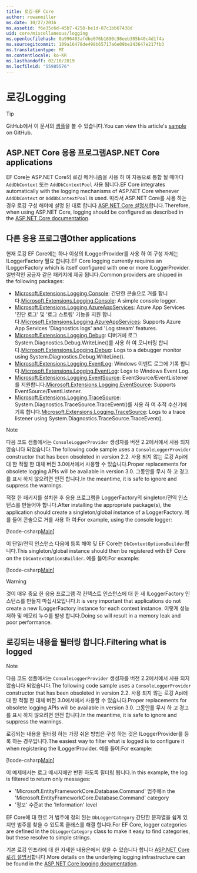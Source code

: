 ```yaml
---
title: 로깅-EF Core
author: rowanmiller
ms.date: 10/27/2016
ms.assetid: f6e35c6d-45b7-4258-be1d-87c1bb67438d
uid: core/miscellaneous/logging
ms.openlocfilehash: 0a996403afdbe076b1690c98eeb305b40c4d1f4a
ms.sourcegitcommit: 109a16478de498b65717a6e09be243647e217fb3
ms.translationtype: MT
ms.contentlocale: ko-KR
ms.lasthandoff: 02/10/2019
ms.locfileid: "55985576"
---
```

# <a name="logging"></a><span data-ttu-id="ab713-102">로깅</span><span class="sxs-lookup"><span data-stu-id="ab713-102">Logging</span></span>

> [!TIP]  
> <span data-ttu-id="ab713-103">GitHub에서 이 문서의 [샘플](https://github.com/aspnet/EntityFramework.Docs/tree/master/samples/core/Miscellaneous/Logging)을 볼 수 있습니다.</span><span class="sxs-lookup"><span data-stu-id="ab713-103">You can view this article's [sample](https://github.com/aspnet/EntityFramework.Docs/tree/master/samples/core/Miscellaneous/Logging) on GitHub.</span></span>

## <a name="aspnet-core-applications"></a><span data-ttu-id="ab713-104">ASP.NET Core 응용 프로그램</span><span class="sxs-lookup"><span data-stu-id="ab713-104">ASP.NET Core applications</span></span>

<span data-ttu-id="ab713-105">EF Core는 ASP.NET Core의 로깅 메커니즘을 사용 하 여 자동으로 통합 될 때마다 `AddDbContext` 또는 `AddDbContextPool` 사용 됩니다.</span><span class="sxs-lookup"><span data-stu-id="ab713-105">EF Core integrates automatically with the logging mechanisms of ASP.NET Core whenever `AddDbContext` or `AddDbContextPool` is used.</span></span> <span data-ttu-id="ab713-106">따라서 ASP.NET Core를 사용 하는 경우 로깅 구성 해야에 설명 된 대로 합니다 [ASP.NET Core 설명서](https://docs.microsoft.com/aspnet/core/fundamentals/logging?tabs=aspnetcore2x)합니다.</span><span class="sxs-lookup"><span data-stu-id="ab713-106">Therefore, when using ASP.NET Core, logging should be configured as described in the [ASP.NET Core documentation](https://docs.microsoft.com/aspnet/core/fundamentals/logging?tabs=aspnetcore2x).</span></span>

## <a name="other-applications"></a><span data-ttu-id="ab713-107">다른 응용 프로그램</span><span class="sxs-lookup"><span data-stu-id="ab713-107">Other applications</span></span>

<span data-ttu-id="ab713-108">현재 로깅 EF Core에는 하나 이상의 ILoggerProvider를 사용 하 여 구성 자체는 ILoggerFactory 필요 합니다.</span><span class="sxs-lookup"><span data-stu-id="ab713-108">EF Core logging currently requires an ILoggerFactory which is itself configured with one or more ILoggerProvider.</span></span> <span data-ttu-id="ab713-109">일반적인 공급자 같은 패키지에 제공 됩니다.</span><span class="sxs-lookup"><span data-stu-id="ab713-109">Common providers are shipped in the following packages:</span></span>

* <span data-ttu-id="ab713-110">[Microsoft.Extensions.Logging.Console](https://www.nuget.org/packages/Microsoft.Extensions.Logging.Console/): 간단한 콘솔으로 거를 합니다.</span><span class="sxs-lookup"><span data-stu-id="ab713-110">[Microsoft.Extensions.Logging.Console](https://www.nuget.org/packages/Microsoft.Extensions.Logging.Console/): A simple console logger.</span></span>
* <span data-ttu-id="ab713-111">[Microsoft.Extensions.Logging.AzureAppServices](https://www.nuget.org/packages/Microsoft.Extensions.Logging.AzureAppServices/): Azure App Services '진단 로그' 및 '로그 스트림' 기능을 지원 합니다.</span><span class="sxs-lookup"><span data-stu-id="ab713-111">[Microsoft.Extensions.Logging.AzureAppServices](https://www.nuget.org/packages/Microsoft.Extensions.Logging.AzureAppServices/): Supports Azure App Services 'Diagnostics logs' and 'Log stream' features.</span></span>
* <span data-ttu-id="ab713-112">[Microsoft.Extensions.Logging.Debug](https://www.nuget.org/packages/Microsoft.Extensions.Logging.Debug/): 디버거에 로그 System.Diagnostics.Debug.WriteLine()를 사용 하 여 모니터링 합니다.</span><span class="sxs-lookup"><span data-stu-id="ab713-112">[Microsoft.Extensions.Logging.Debug](https://www.nuget.org/packages/Microsoft.Extensions.Logging.Debug/): Logs to a debugger monitor using System.Diagnostics.Debug.WriteLine().</span></span>
* <span data-ttu-id="ab713-113">[Microsoft.Extensions.Logging.EventLog](https://www.nuget.org/packages/Microsoft.Extensions.Logging.EventLog/): Windows 이벤트 로그에 기록 합니다.</span><span class="sxs-lookup"><span data-stu-id="ab713-113">[Microsoft.Extensions.Logging.EventLog](https://www.nuget.org/packages/Microsoft.Extensions.Logging.EventLog/): Logs to Windows Event Log.</span></span>
* <span data-ttu-id="ab713-114">[Microsoft.Extensions.Logging.EventSource](https://www.nuget.org/packages/Microsoft.Extensions.Logging.EventSource/): EventSource/EventListener를 지원합니다.</span><span class="sxs-lookup"><span data-stu-id="ab713-114">[Microsoft.Extensions.Logging.EventSource](https://www.nuget.org/packages/Microsoft.Extensions.Logging.EventSource/): Supports EventSource/EventListener.</span></span>
* <span data-ttu-id="ab713-115">[Microsoft.Extensions.Logging.TraceSource](https://www.nuget.org/packages/Microsoft.Extensions.Logging.TraceSource/): System.Diagnostics.TraceSource.TraceEvent()를 사용 하 여 추적 수신기에 기록 합니다.</span><span class="sxs-lookup"><span data-stu-id="ab713-115">[Microsoft.Extensions.Logging.TraceSource](https://www.nuget.org/packages/Microsoft.Extensions.Logging.TraceSource/): Logs to a trace listener using System.Diagnostics.TraceSource.TraceEvent().</span></span>

> [!NOTE]
> <span data-ttu-id="ab713-116">다음 코드 샘플에서는 `ConsoleLoggerProvider` 생성자를 버전 2.2에서에서 사용 되지 않습니다 되었습니다.</span><span class="sxs-lookup"><span data-stu-id="ab713-116">The following code sample uses a `ConsoleLoggerProvider` constructor that has been obsoleted in version 2.2.</span></span> <span data-ttu-id="ab713-117">사용 되지 않는 로깅 Api에 대 한 적절 한 대체 버전 3.0에서에서 사용할 수 있습니다.</span><span class="sxs-lookup"><span data-stu-id="ab713-117">Proper replacements for obsolete logging APIs will be available in version 3.0.</span></span> <span data-ttu-id="ab713-118">그동안를 무시 하 고 경고를 표시 하지 않으려면 안전 합니다.</span><span class="sxs-lookup"><span data-stu-id="ab713-118">In the meantime, it is safe to ignore and suppress the warnings.</span></span>

<span data-ttu-id="ab713-119">적절 한 패키지를 설치한 후 응용 프로그램을 LoggerFactory의 singleton/전역 인스턴스를 만들어야 합니다.</span><span class="sxs-lookup"><span data-stu-id="ab713-119">After installing the appropriate package(s), the application should create a singleton/global instance of a LoggerFactory.</span></span> <span data-ttu-id="ab713-120">예를 들어 콘솔으로 거를 사용 하 여:</span><span class="sxs-lookup"><span data-stu-id="ab713-120">For example, using the console logger:</span></span>

[!code-csharp[Main](../../../samples/core/Miscellaneous/Logging/Logging/BloggingContext.cs#DefineLoggerFactory)]

<span data-ttu-id="ab713-121">이 단일/전역 인스턴스 다음에 등록 해야 및 EF Core는 `DbContextOptionsBuilder`합니다.</span><span class="sxs-lookup"><span data-stu-id="ab713-121">This singleton/global instance should then be registered with EF Core on the `DbContextOptionsBuilder`.</span></span> <span data-ttu-id="ab713-122">예를 들어:</span><span class="sxs-lookup"><span data-stu-id="ab713-122">For example:</span></span>

[!code-csharp[Main](../../../samples/core/Miscellaneous/Logging/Logging/BloggingContext.cs#RegisterLoggerFactory)]

> [!WARNING]
> <span data-ttu-id="ab713-123">것이 매우 중요 한 응용 프로그램 각 컨텍스트 인스턴스에 대 한 새 ILoggerFactory 인스턴스를 만들지 마십시오입니다.</span><span class="sxs-lookup"><span data-stu-id="ab713-123">It is very important that applications do not create a new ILoggerFactory instance for each context instance.</span></span> <span data-ttu-id="ab713-124">이렇게 성능 저하 및 메모리 누수를 발생 합니다.</span><span class="sxs-lookup"><span data-stu-id="ab713-124">Doing so will result in a memory leak and poor performance.</span></span>

## <a name="filtering-what-is-logged"></a><span data-ttu-id="ab713-125">로깅되는 내용을 필터링 합니다.</span><span class="sxs-lookup"><span data-stu-id="ab713-125">Filtering what is logged</span></span>

> [!NOTE]
> <span data-ttu-id="ab713-126">다음 코드 샘플에서는 `ConsoleLoggerProvider` 생성자를 버전 2.2에서에서 사용 되지 않습니다 되었습니다.</span><span class="sxs-lookup"><span data-stu-id="ab713-126">The following code sample uses a `ConsoleLoggerProvider` constructor that has been obsoleted in version 2.2.</span></span> <span data-ttu-id="ab713-127">사용 되지 않는 로깅 Api에 대 한 적절 한 대체 버전 3.0에서에서 사용할 수 있습니다.</span><span class="sxs-lookup"><span data-stu-id="ab713-127">Proper replacements for obsolete logging APIs will be available in version 3.0.</span></span> <span data-ttu-id="ab713-128">그동안를 무시 하 고 경고를 표시 하지 않으려면 안전 합니다.</span><span class="sxs-lookup"><span data-stu-id="ab713-128">In the meantime, it is safe to ignore and suppress the warnings.</span></span>

<span data-ttu-id="ab713-129">로깅되는 내용을 필터링 하는 가장 쉬운 방법은 구성 하는 것은 ILoggerProvider를 등록 하는 경우입니다.</span><span class="sxs-lookup"><span data-stu-id="ab713-129">The easiest way to filter what is logged is to configure it when registering the ILoggerProvider.</span></span> <span data-ttu-id="ab713-130">예를 들어:</span><span class="sxs-lookup"><span data-stu-id="ab713-130">For example:</span></span>

[!code-csharp[Main](../../../samples/core/Miscellaneous/Logging/Logging/BloggingContextWithFiltering.cs#DefineLoggerFactory)]

<span data-ttu-id="ab713-131">이 예제에서는 로그 메시지에만 반환 하도록 필터링 됩니다.</span><span class="sxs-lookup"><span data-stu-id="ab713-131">In this example, the log is filtered to return only messages:</span></span>
 * <span data-ttu-id="ab713-132">'Microsoft.EntityFrameworkCore.Database.Command' 범주에</span><span class="sxs-lookup"><span data-stu-id="ab713-132">in the 'Microsoft.EntityFrameworkCore.Database.Command' category</span></span>
 * <span data-ttu-id="ab713-133">'정보' 수준</span><span class="sxs-lookup"><span data-stu-id="ab713-133">at the 'Information' level</span></span>

<span data-ttu-id="ab713-134">EF Core에 대 한로 거 범주에 정의 된는 `DbLoggerCategory` 간단한 문자열을 쉽게 있지만 범주를 찾을 수 있도록 클래스를 해결 합니다.</span><span class="sxs-lookup"><span data-stu-id="ab713-134">For EF Core, logger categories are defined in the `DbLoggerCategory` class to make it easy to find categories, but these resolve to simple strings.</span></span>

<span data-ttu-id="ab713-135">기본 로깅 인프라에 대 한 자세한 내용은에서 찾을 수 있습니다 합니다 [ASP.NET Core 로깅 설명서](https://docs.microsoft.com/aspnet/core/fundamentals/logging?tabs=aspnetcore2x)합니다.</span><span class="sxs-lookup"><span data-stu-id="ab713-135">More details on the underlying logging infrastructure can be found in the [ASP.NET Core logging documentation](https://docs.microsoft.com/aspnet/core/fundamentals/logging?tabs=aspnetcore2x).</span></span>

